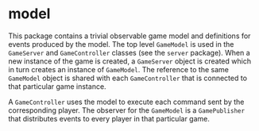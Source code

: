 
model
=====

This package contains a trivial observable game model and definitions
for events produced by the model. The top level `GameModel` is used in the
`GameServer` and `GameController` classes (see the `server` package). When
a new instance of the game is created, a `GameServer` object is created 
which in turn creates an instance of `GameModel`. The reference to the
same `GameModel` object is shared with each `GameController` that is 
connected to that particular game instance.

A `GameController` uses the model to execute each command sent by the
corresponding player. The observer for the `GameModel` is a `GamePublisher`
that distributes events to every player in that particular game.

